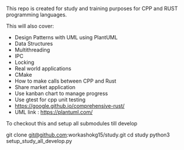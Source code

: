 This repo is created for study and training purposes for CPP and RUST programming languages.

This will also cover:
  * Design Patterns with UML using PlantUML
  * Data Structures 
  * Multithreading
  * IPC
  * Locking
  * Real world applications
  * CMake
  * How to make calls between CPP and Rust
  * Share market application
  * Use kanban chart to manage progress
  * Use gtest for cpp unit testing
  * https://google.github.io/comprehensive-rust/
  * UML link : https://plantuml.com/

  To checkout this and setup all submodules till develop

git clone git@github.com:workashokg15/study.git
cd study
python3 setup_study_all_develop.py
